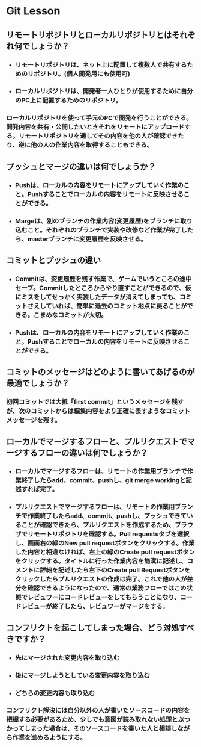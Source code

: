 # Git Lesson

## リモートリポジトリとローカルリポジトリとはそれぞれ何でしょうか？
* ### リモートリポジトリは、ネット上に配置して複数人で共有するためのリポジトリ。(個人開発用にも使用可)
* ### ローカルリポジトリは、開発者一人ひとりが使用するために自分のPC上に配置するためのリポジトリ。
### ローカルリポジトリを使って手元のPCで開発を行うことができる。開発内容を共有・公開したいときそれをリモートにアップロードする。リモートリポジトリを通してその内容を他の人が確認できたり、逆に他の人の作業内容を取得することもできる。

## プッシュとマージの違いは何でしょうか？
* ### Pushは、ローカルの内容をリモートにアップしていく作業のこと。Pushすることでローカルの内容をリモートに反映させることができる。
* ### Margeは、別のブランチの作業内容(変更履歴)をブランチに取り込むこと。それぞれのブランチで実装や改修など作業が完了したら、masterブランチに変更履歴を反映させる。

## コミットとプッシュの違い
* ### Commitは、変更履歴を残す作業で、ゲームでいうところの途中セーブ。Commitしたところからやり直すことができるので、仮にミスをしてせっかく実装したデータが消えてしまっても、コミットさえしていれば、簡単に過去のコミット地点に戻ることができる。こまめなコミットが大切。
* ### Pushは、ローカルの内容をリモートにアップしていく作業のこと。Pushすることでローカルの内容をリモートに反映させることができる。

## コミットのメッセージはどのように書いてあげるのが最適でしょうか？
### 初回コミットでは大抵「first commit」というメッセージを残すが、次のコミットからは編集内容をより正確に表すようなコミットメッセージを残す。

## ローカルでマージするフローと、プルリクエストでマージするフローの違いは何でしょうか？
* ### ローカルでマージするフローは、リモートの作業用ブランチで作業終了したらadd、commit、pushし、git merge workingと記述すれば完了。

* ### プルリクエストでマージするフローは、リモートの作業用ブランチで作業終了したらadd、commit、pushし、プッシュできていることが確認できたら、プルリクエストを作成するため、ブラウザでリモートリポジトリを確認する。Pull requestsタブを選択し、画面右の緑のNew pull requestボタンをクリックする。作業した内容と相違なければ、右上の緑のCreate pull requestボタンをクリックする。タイトルに行った作業内容を簡潔に記述し、コメントに詳細を記述したら右下のCreate pull Requestボタンをクリックしたらプルリクエストの作成は完了。これで他の人が差分を確認できるようになったので、通常の業務フローではこの状態でレビュワーにコードレビューをしてもらうことになり、コードレビューが終了したら、レビュワーがマージをする。

## コンフリクトを起こしてしまった場合、どう対処すべきですか？
* ### 先にマージされた変更内容を取り込む
* ### 後にマージしようとしている変更内容を取り込む
* ### どちらの変更内容も取り込む
### コンフリクト解決には自分以外の人が書いたソースコードの内容を把握する必要があるため、少しでも意図が読み取れない処理とぶつかってしまった場合は、そのソースコードを書いた人と相談しながら作業を進めるようにする。





